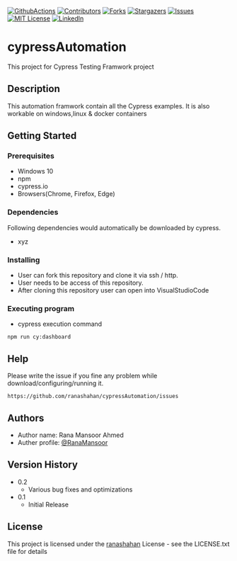 [![GithubActions][githubactions-shield]][githubactions-url]
[![Contributors][contributors-shield]][contributors-url]
[![Forks][forks-shield]][forks-url]
[![Stargazers][stars-shield]][stars-url]
[![Issues][issues-shield]][issues-url]
[![MIT License][license-shield]][license-url]
[![LinkedIn][linkedin-shield]][linkedin-url]
# cypressAutomation

This project for Cypress Testing Framwork project

## Description

This automation framwork contain all the Cypress examples. It is also workable on windows,linux & docker containers


## Getting Started

### Prerequisites
* Windows 10
* npm
* cypress.io
* Browsers(Chrome, Firefox, Edge)

### Dependencies
Following dependencies would automatically be downloaded by cypress.
* xyz

### Installing

* User can fork this repository and clone it via ssh / http.
* User needs to be access of this repository.
* After cloning this repository user can open into VisualStudioCode

### Executing program

* cypress execution command 
```
npm run cy:dashboard
```

## Help

Please write the issue if you fine any problem while download/configuring/running it.
```
https://github.com/ranashahan/cypressAutomation/issues
```

## Authors
* Author name: Rana Mansoor Ahmed  
* Auther profile: [@RanaMansoor](https://github.com/ranashahan)

## Version History

* 0.2
    * Various bug fixes and optimizations
* 0.1
    * Initial Release

## License

This project is licensed under the [ranashahan](https://github.com/ranashahan/cypressAutomation/blob/master/LICENSE) 
License - see the LICENSE.txt file for details

<!-- MARKDOWN LINKS & IMAGES -->
<!-- https://www.markdownguide.org/basic-syntax/#reference-style-links -->
[contributors-shield]: https://img.shields.io/github/contributors/ranashahan/cypressAutomation.svg?style=for-the-badge
[contributors-url]: https://github.com/ranashahan/cypressAutomation/graphs/contributors
[forks-shield]: https://img.shields.io/github/forks/ranashahan/cypressAutomation.svg?style=for-the-badge
[forks-url]: https://github.com/ranashahan/cypressAutomation/network/members
[stars-shield]: https://img.shields.io/github/stars/ranashahan/cypressAutomation.svg?style=for-the-badge
[stars-url]: https://github.com/ranashahan/cypressAutomation/stargazers
[issues-shield]: https://img.shields.io/github/issues/ranashahan/cypressAutomation.svg?style=for-the-badge
[issues-url]: https://github.com/ranashahan/cypressAutomation/issues
[license-shield]: https://img.shields.io/github/license/ranashahan/cypressAutomation.svg?style=for-the-badge
[license-url]: https://github.com/ranashahan/cypressAutomation/blob/master/LICENSE
[linkedin-shield]: https://img.shields.io/badge/-LinkedIn-black.svg?style=for-the-badge&logo=linkedin&colorB=555
[linkedin-url]: https://linkedin.com/in/ranamansoorahmed/
[githubactions-shield]: https://img.shields.io/github/actions/workflows/ranashahan/cypressAutomation.svg?style=for-the-badge
[githubactions-url]: https://github.com/ranashahan/cypressAutomation/actions/workflows/main.yml